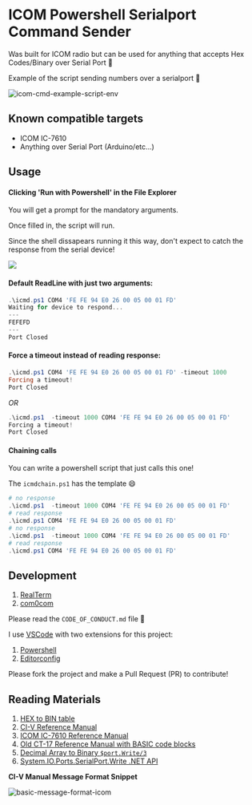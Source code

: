 # ICOM Powershell Serialport Command Sender

Was built for ICOM radio but can be used for anything that accepts Hex Codes/Binary over Serial Port :pray:

Example of the script sending numbers over a serialport :tada:

![icom-cmd-example-script-env](https://user-images.githubusercontent.com/9837366/63654012-3a339380-c73a-11e9-8609-708ab608ad13.png)

## Known compatible targets

-   ICOM IC-7610
-   Anything over Serial Port (Arduino/etc...)

## Usage

#### Clicking 'Run with Powershell' in the File Explorer

You will get a prompt for the mandatory arguments.

Once filled in, the script will run.

Since the shell dissapears running it this way, don't expect to catch the response from the serial device!

![](https://user-images.githubusercontent.com/9837366/56464532-9152e180-63b1-11e9-91b7-8225660cf853.png)

#### Default ReadLine with just two arguments:

```powershell
.\icmd.ps1 COM4 'FE FE 94 E0 26 00 05 00 01 FD'
Waiting for device to respond...
---
FEFEFD
---
Port Closed
```

#### Force a timeout instead of reading response:

```powershell
.\icmd.ps1 COM4 'FE FE 94 E0 26 00 05 00 01 FD' -timeout 1000
Forcing a timeout!
Port Closed
```

_OR_

```powershell
.\icmd.ps1  -timeout 1000 COM4 'FE FE 94 E0 26 00 05 00 01 FD'
Forcing a timeout!
Port Closed
```

#### Chaining calls

You can write a powershell script that just calls this one!

The `icmdchain.ps1` has the template :smile:

```powershell
# no response
.\icmd.ps1  -timeout 1000 COM4 'FE FE 94 E0 26 00 05 00 01 FD'
# read response
.\icmd.ps1 COM4 'FE FE 94 E0 26 00 05 00 01 FD'
# no response
.\icmd.ps1  -timeout 1000 COM4 'FE FE 94 E0 26 00 05 00 01 FD'
# read response
.\icmd.ps1 COM4 'FE FE 94 E0 26 00 05 00 01 FD'
```

## Development

1. [RealTerm](https://sourceforge.net/projects/realterm/)
1. [com0com](https://sourceforge.net/projects/com0com/)

Please read the `CODE_OF_CONDUCT.md` file :pray:

I use [VSCode](https://code.visualstudio.com/) with two extensions for this project:

1. [Powershell](https://marketplace.visualstudio.com/items?itemName=ms-vscode.PowerShell)
1. [Editorconfig](https://marketplace.visualstudio.com/items?itemName=EditorConfig.EditorConfig)

Please fork the project and make a Pull Request (PR) to contribute!

## Reading Materials

1. [HEX to BIN table](http://vlsm-calc.net/decbinhex.php)
1. [CI-V Reference Manual](http://www.icomamerica.com/en/support/kb/article.aspx?ArticleNumber=63AE624429)
1. [ICOM IC-7610 Reference Manual](http://www.icomamerica.com/en/downloads/default.aspx?Category=661)
1. [Old CT-17 Reference Manual with BASIC code blocks](http://www.icom.co.jp/world/support/download/manual/pdf/CT-17.pdf)
1. [Decimal Array to Binary `$port.Write/3`](https://social.technet.microsoft.com/Forums/office/en-US/c0cad62d-5e6d-47de-97a6-406f50025d7f/sendingreading-hex-data-to-a-serial-port-in-powershell?forum=winserverpowershell)
1. [System.IO.Ports.SerialPort.Write .NET API](https://msdn.microsoft.com/en-us/library/System.IO.Ports.SerialPort.Write.aspx)

**CI-V Manual Message Format Snippet**

![basic-message-format-icom](https://user-images.githubusercontent.com/9837366/43176722-9fef0936-8f8a-11e8-8ab1-22e65ffe0977.PNG)
